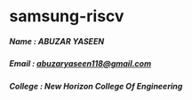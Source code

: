 # samsung-riscv

##### Name : ABUZAR YASEEN
##### Email : abuzaryaseen118@gmail.com
##### College : New Horizon College Of Engineering
